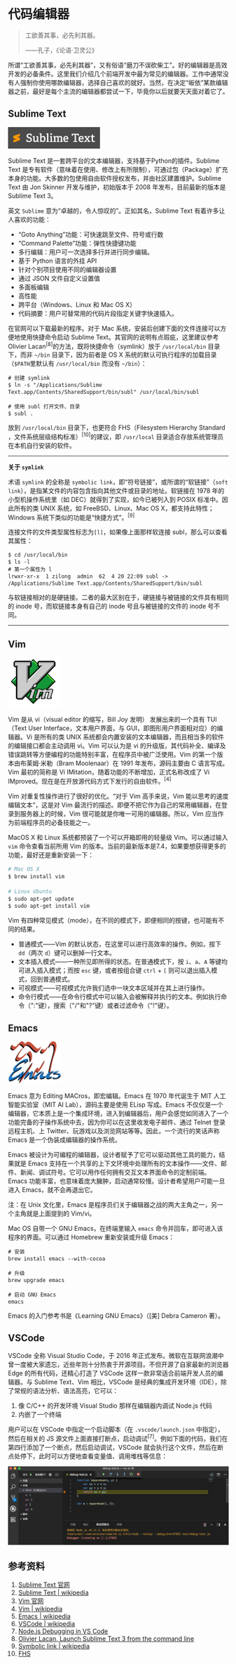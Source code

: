 # 代码编辑器

> 工欲善其事，必先利其器。
>
> ——孔子，《论语·卫灵公》

所谓“工欲善其事，必先利其器”，又有俗语“磨刀不误砍柴工”。好的编辑器是高效开发的必备条件。这里我们介绍几个前端开发中最为常见的编辑器。工作中通常没有人强制你使用哪款编辑器，选择自己喜欢的就好。当然，在决定“皈依”某款编辑器之前，最好是每个主流的编辑器都尝试一下，毕竟你以后就要天天面对着它了。

## Sublime Text

<img src="../images/sublime-01-logo.png" style="width: 210px;" class="fl round">

Sublime Text 是一套跨平台的文本编辑器，支持基于Python的插件。Sublime Text 是专有软件（意味着在使用、修改上有所限制），可通过包（Package）扩充本身的功能。大多数的包使用自由软件授权发布，并由社区建置维护。Sublime Text 由 Jon Skinner 开发与维护，初始版本于 2008 年发布，目前最新的版本是 Sublime Text 3。

英文 `Sublime` 意为“卓越的，令人惊叹的”。正如其名，Sublime Text 有着许多让人喜欢的功能：

+ “Goto Anything”功能：可快速跳至文件、符号或行数
+ “Command Palette”功能：弹性快捷键功能
+ 多行编辑：用户可一次选择多行并进行同步编辑。
+ 基于 Python 语言的外挂 API
+ 针对个别项目使用不同的编辑器设置
+ 通过 JSON 文件自定义设置值
+ 多面板编辑
+ 高性能
+ 跨平台（Windows、Linux 和 Mac OS X）
+ 代码摘要：用户可替常用的代码片段指定关键字快速插入。

在官网可以下载最新的程序。对于 Mac 系统，安装后创建下面的文件连接可以方便地使用快捷命令启动 Sublime Text。其官网的说明有点瑕疵，这里建议参考 Olivier Lacan<sup>[8]</sup>的方法，既将快捷命令（symlink）放于 `/usr/local/bin` 目录下，而非 `~/bin` 目录下，因为前者是 OS X 系统的默认可执行程序的加载目录（`$PATH`里默认有 `/usr/local/bin` 而没有 `~/bin`）：

```
# 创建 symlink
$ ln -s "/Applications/Sublime Text.app/Contents/SharedSupport/bin/subl" /usr/local/bin/subl

# 使用 subl 打开文件、目录
$ subl .
```

放到 `/usr/local/bin` 目录下，也更符合 FHS（Filesystem Hierarchy Standard
，文件系统层级结构标准）<sup>[10]</sup>的建议，即 `/usr/local` 目录适合存放系统管理员在本机自行安装的软件。

------------

**关于 `symlink`**

术语 `symlink` 的全称是 `symbolic link`，即“符号链接”，或所谓的“软链接”（`soft link`），是指某文件的内容包含指向其他文件或目录的地址。软链接在 1978 年的小型机操作系统里（如 DEC）就得到了实现，如今已被列入到 POSIX 标准中。因此所有的类 UNIX 系统，如 FreeBSD、Linux、Mac OS X，都支持此特性；Windows 系统下类似的功能是“快捷方式”。<sup>[9]</sup>

连接文件的文件类型属性标志为`[l]`，如果像上面那样软连接 subl，那么可以查看其属性：

```
$ cd /usr/local/bin
$ ls -l
# 第一个属性为 l
lrwxr-xr-x  1 zilong  admin  62  4 20 22:09 subl -> /Applications/Sublime Text.app/Contents/SharedSupport/bin/subl
```

与软链接相对的是硬链接。二者的最大区别在于，硬链接与被链接的文件具有相同的 inode 号，而软链接本身有自己的 inode 号且与被链接的文件的 inode 号不同。

------------

## Vim

<img src="../images/vim-logo.png" style="width: 120px;" class="fl">

Vim 是从 vi（visual editor 的缩写，Bill Joy 发明） 发展出来的一个具有 TUI（Text User Interface，文本用户界面，与 GUI，即图形用户界面相对应）的编辑器。Vi 是所有的类 UNIX 系统都会内置安装的文本编辑器，而且相当多的软件的编辑接口都会主动调用 vi。Vim 可以认为是 vi 的升级版，其代码补全、编译及错误跳转等方便编程的功能特别丰富，在程序员中被广泛使用。Vim 的第一个版本由布莱姆·米勒（Bram Moolenaar）在 1991 年发布，源码主要由 C 语言写成。Vim 最初的简称是 Vi IMitation，随着功能的不断增加，正式名称改成了 Vi IMproved。现在是在开放源代码方式下发行的自由软件。<sup>[4]</sup>

Vim 对重复性操作进行了很好的优化。“对于 Vim 高手来说，Vim 能以思考的速度编辑文本”，这是对 Vim 最流行的描述。即便不把它作为自己的常用编辑器，在登录到服务器上的时候，Vim 很可能就是你唯一可用的编辑器。所以，Vim 应当作为前端程序员的必备技能之一。

MacOS X 和 Linux 系统都预装了一个可以开箱即用的轻量级 Vim。可以通过输入 `vim` 命令查看当前所用 Vim 的版本。当前的最新版本是7.4，如果要想获得更多的功能，最好还是重新安装一下：

```bash
# Mac OS X
$ brew install vim

# Linux Ubuntu
$ sudo apt-get update
$ sudo apt-get install vim
```

Vim 有四种常见模式（mode），在不同的模式下，即便相同的按键，也可能有不同的结果。

- 普通模式——Vim 的默认状态，在这里可以进行高效率的操作。例如，按下 `dd`（两次 `d`）键可以删掉一行文本。
- 文本插入模式——一种所见即所得的状态。在普通模式下，按 `i`、`a`、`A` 等键均可进入插入模式；而按 `esc` 键，或者按组合键 `ctrl` + `[` 则可以退出插入模式，回到普通模式。
- 可视模式——可视模式允许我们选中一块文本区域并在其上进行操作。
- 命令行模式——在命令行模式中可以输入会被解释并执行的文本。例如执行命令（":"键），搜索（"/"和"?"键）或者过滤命令（"!"键）。


## Emacs

<img src="../images/emacs-logo.png" style="width: 120px;" class="fl">

Emacs 意为 Editing MACros，即宏编辑。Emacs 在 1970 年代诞生于 MIT 人工智能实验室（MIT AI Lab），源码主要是使用 ELisp 写成。Emacs 不仅仅是一个编辑器，它本质上是一个集成环境，进入到编辑器后，用户会感觉如同进入了一个功能完备的子操作系统中去，因为你可以在这里收发电子邮件、通过 Telnet 登录远程主机、上 Twitter、玩游戏以及浏览网站等等。因此，一个流行的笑话声称 Emacs 是一个伪装成编辑器的操作系统。

Emacs 被设计为可编程的编辑器，设计者赋予了它可以驱动其他工具的能力，结果就是 Emacs 支持在一个共享的上下文环境中处理所有的文本操作——文件、邮件、新闻、调试符号。它可以用作任何拥有交互文本界面命令的定制前端。Emacs 功能丰富，也意味着庞大臃肿，启动通常较慢。设计者希望用户可能一旦进入 Emacs，就不会再退出它。

注：在 Unix 文化里，Emacs 是程序员们关于编辑器之战的两大主角之一，另一个主角就是上面提到的 Vim/vi。

Mac OS 自带一个 GNU Emacs，在终端里输入 `emacs` 命令并回车，即可进入该程序的界面。可以通过 Homebrew 重新安装或升级 Emacs：

```
# 安装
brew install emacs --with-cocoa

# 升级
brew upgrade emacs

# 启动 GNU Emacs
emacs
```

Emacs 的入门参考书是《Learning GNU Emacs》（[美] Debra Cameron 著）。

## VSCode

VSCode 全称 Visual Studio Code，于 2016 年正式发布。微软在互联网浪潮中曾一度被大家遗忘，近些年则十分热衷于开源项目。不但开源了自家最新的浏览器 Edge 的所有代码，还精心打造了 VSCode 这样一款非常适合前端开发人员的编辑器。与 Sublime Text、Vim 相比，VSCode 是经典的集成开发环境（IDE），除了常规的语法分析、语法高亮，它可以：

1. 像 C/C++ 的开发环境 Visual Studio 那样在编辑器内调试 Node.js 代码
2. 内嵌了一个终端

用户可以在 VSCode 中指定一个启动脚本（在 `.vscode/launch.json` 中指定），然后在相关的 JS 源文件上面直接打断点，启动调试<sup>[7]</sup>。例如下面的代码，我们在第四行添加了一个断点，然后启动调试，VSCode 就会执行这个文件，然后在断点处停下，此时可以方便地查看变量值、调用堆栈等信息：

<img src="../images/vscode-debug-node-1.png">


## 参考资料

1. [Sublime Text 官网](http://www.sublimetext.com/)
2. [Sublime Text | wikipedia](https://en.wikipedia.org/wiki/Sublime_Text)
3. [Vim 官网](https://www.vim.org/)
4. [Vim | wikipedia](https://zh.wikipedia.org/wiki/Vim)
5. [Emacs | wikipedia](https://zh.wikipedia.org/wiki/Emacs)
6. [VSCode | wikipedia](https://en.wikipedia.org/wiki/Visual_Studio_Code)
7. [Node.js Debugging in VS Code](https://code.visualstudio.com/docs/nodejs/nodejs-debugging)
8. [Olivier Lacan, Launch Sublime Text 3 from the command line](https://olivierlacan.com/posts/launch-sublime-text-3-from-the-command-line/)
9. [Symbolic link | wikipedia](https://en.wikipedia.org/wiki/Symbolic_link)
10. [FHS](http://www.pathname.com/fhs/)
